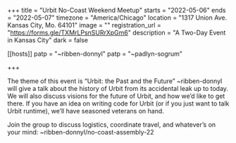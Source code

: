 +++
title = "Urbit No-Coast Weekend Meetup"
starts = "2022-05-06"
ends = "2022-05-07"
timezone = "America/Chicago"
location = "1317 Union Ave. Kansas City, Mo. 64101"
image = ""
registration_url = "https://forms.gle/TXMrLPsnSURrXpGm6"
description = "A Two-Day Event in Kansas City"
dark = false


[[hosts]]
patp = "~ribben-donnyl"
patp = "~padlyn-sogrum"

+++

The theme of this event is “Urbit: the Past and the Future” ~ribben-donnyl will give a talk about the history of Urbit from its accidental leak up to today. We will also discuss visions for the future of Urbit, and how we’d like to get there. If you have an idea on writing code for Urbit (or if you just want to talk Urbit runtime), we’ll have seasoned veterans on hand.

Join the group to discuss logistics, coordinate travel, and whatever’s on your mind: ~ribben-donnyl/no-coast-assembly-22
